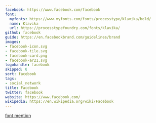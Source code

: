 ```yaml
---
facebook: https://www.facebook.com/facebook
font:
  myfonts: https://www.myfonts.com/fonts/processtype/klavika/bold/
  name: Klavika
  url: https://processtypefoundry.com/fonts/klavika/
github: facebook
guide: https://en.facebookbrand.com/guidelines/brand
images:
- facebook-icon.svg
- facebook-tile.svg
- facebook-card.png
- facebook-ar21.svg
logohandle: facebook
skipped: 0
sort: facebook
tags:
- social_network
title: Facebook
twitter: facebook
website: https://www.facebook.com/
wikipedia: https://en.wikipedia.org/wiki/Facebook
---
```


[font mention](https://fontsinuse.com/uses/9/the-social-network)

